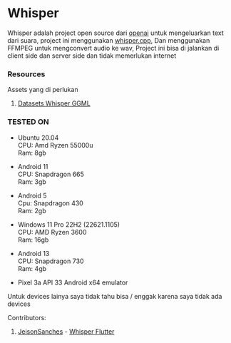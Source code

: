 # Whisper 

Whisper adalah project open source dari [openai](https://github.com/openai) untuk mengeluarkan text dari suara, project ini menggunakan [whisper.cpp](https://github.com/ggerganov/whisper.cpp), Dan menggunakan FFMPEG untuk mengconvert audio ke wav, Project ini bisa di jalankan di client side dan server side dan tidak memerlukan internet

### Resources

Assets yang di perlukan

1. [Datasets Whisper GGML](https://huggingface.co/datasets/ggerganov/whisper.cpp)

### TESTED ON

- Ubuntu 20.04<br>
  CPU: Amd Ryzen 55000u<br>
  Ram: 8gb

- Android 11<br>
  CPU: Snapdragon 665<br>
  Ram: 3gb

- Android 5<br>
  Cpu: Snapdragon 430<br>
  Ram: 2gb

- Windows 11 Pro 22H2 (22621.1105)<br>
   CPU: AMD Ryzen 3600<br>
   Ram: 16gb

- Android 13<br>
  CPU: Snapdragon 730<br>
  Ram: 4gb

- Pixel 3a API 33 Android x64 emulator

Untuk devices lainya saya tidak tahu bisa / enggak karena saya tidak ada devices

Contributors:

1. [JeisonSanches](https://github.com/JeisonSanches) - [Whisper Flutter](https://github.com/azkadev/whisper_dart/tree/main/package/whisper_flutter)
